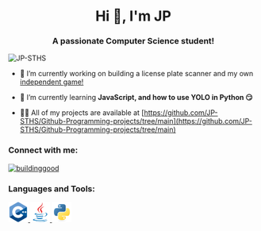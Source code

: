 <h1 align="center">Hi 👋, I'm JP</h1>
<h3 align="center">A passionate Computer Science student!</h3>

<p align="left"> <img src="https://komarev.com/ghpvc/?username=JP-STHS&label=Profile%20views&color=0e75b6&style=flat" alt="JP-STHS" /> </p>


- 🔭 I’m currently working on building a license plate scanner and my own [independent game!](https://github.com/JP-STHS/Github-Programming-projects/tree/Sleeves)

- 🌱 I’m currently learning **JavaScript, and how to use YOLO in Python 😏**

- 👨‍💻 All of my projects are available at [https://github.com/JP-STHS/Github-Programming-projects/tree/main](https://github.com/JP-STHS/Github-Programming-projects/tree/main)

<h3 align="left">Connect with me:</h3>
<p align="left">
<a href="https://www.leetcode.com/buildinggood" target="blank"><img align="center" src="https://raw.githubusercontent.com/rahuldkjain/github-profile-readme-generator/master/src/images/icons/Social/leet-code.svg" alt="buildinggood" height="30" width="40" /></a>
</p>

<h3 align="left">Languages and Tools:</h3>
<p align="left"> <a href="https://www.w3schools.com/cpp/" target="_blank" rel="noreferrer"> <img src="https://raw.githubusercontent.com/devicons/devicon/master/icons/cplusplus/cplusplus-original.svg" alt="cplusplus" width="40" height="40"/> </a> <a href="https://www.java.com" target="_blank" rel="noreferrer"> <img src="https://raw.githubusercontent.com/devicons/devicon/master/icons/java/java-original.svg" alt="java" width="40" height="40"/> </a> <a href="https://www.python.org" target="_blank" rel="noreferrer"> <img src="https://raw.githubusercontent.com/devicons/devicon/master/icons/python/python-original.svg" alt="python" width="40" height="40"/> </a> </p>
